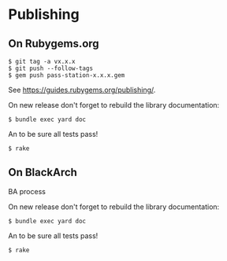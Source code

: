 # Publishing

## On Rubygems.org

```plaintext
$ git tag -a vx.x.x
$ git push --follow-tags
$ gem push pass-station-x.x.x.gem
```

See https://guides.rubygems.org/publishing/.

On new release don't forget to rebuild the library documentation:

```plaintext
$ bundle exec yard doc
```

An to be sure all tests pass!

```plaintext
$ rake
```

## On BlackArch

BA process

On new release don't forget to rebuild the library documentation:

```plaintext
$ bundle exec yard doc
```

An to be sure all tests pass!

```plaintext
$ rake
```
